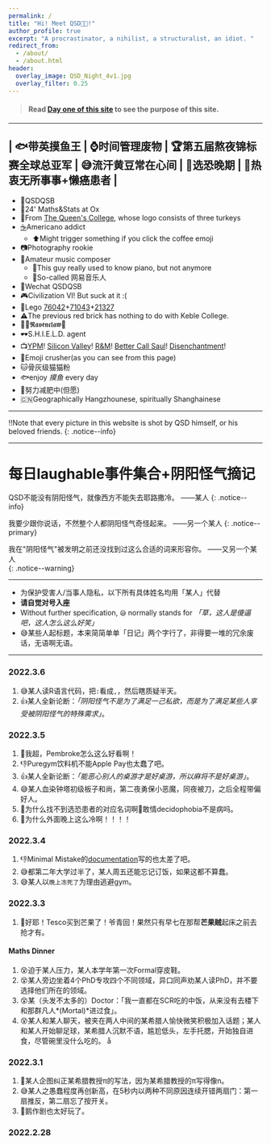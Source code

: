 ```yaml
---
permalink: /
title: "Hi! Meet QSD😵‍💫!"
author_profile: true
excerpt: "A procrastinator, a nihilist, a structuralist, an idiot. "
redirect_from: 
  - /about/
  - /about.html
header:
  overlay_image: QSD_Night_4v1.jpg
  overlay_filter: 0.25
---
```


> #### Read [Day one of this site](https://qsdqsb.github.io/posts/2022/03/day-one/) to see the purpose of this site.

----------

| 🐟带英摸鱼王 | ⌚️时间管理废物 | 🏆第五届熬夜锦标赛全球总亚军 | 😅流汗黄豆常在心间 | 🚦选恐晚期 | 🤤热衷无所事事+懒癌患者 |
------

- 🤖QSDQSB
- 🔬24' Maths&Stats at Ox
- 🦃From [The Queen's College](https://www.queens.ox.ac.uk), whose logo consists of three turkeys
- [☕️](https://qsdqsb.github.io/posts/2022/03/coffee-counter)Americano addict
  - ⬆️Might trigger something if you click the coffee emoji
- 📷Photography rookie
- 🎸Amateur music composer
  - 🎹This guy really used to know piano, but not anymore
  - 🎻So-called 网易音乐人
- 📱Wechat QSDQSB
- 🎮Civilization VI! But suck at it :(
- 🧱Lego [76042](https://www.lego.com/en-gb/product/the-shield-helicarrier-76042)+[71043](https://www.lego.com/en-gb/product/hogwarts-castle-71043)+[21327](https://www.lego.com/en-gb/product/typewriter-21327)
- ⚠️The previous red brick has nothing to do with Keble College.
- 🧙‍♂️𝕽𝖆𝖛𝖊𝖓𝖈𝖑𝖆𝖜🦅
- 🕶S.H.I.E.L.D. agent
- 📺[YPM](https://www.imdb.com/title/tt0086831/)! [Silicon Valley](https://www.imdb.com/title/tt2575988/)! [R&M](https://www.imdb.com/title/tt2861424/)! [Better Call Saul](https://www.imdb.com/title/tt3032476/)! [Disenchantment](https://www.imdb.com/title/tt5363918/)!
- 👾Emoji crusher(as you can see from this page)
- 🐱骨灰级猫猫粉
- 🐟enjoy *摸鱼* every day
- 🏃努力减肥中(但愿)
- 🇨🇳Geographically Hangzhounese, spiritually Shanghainese


----------

‼️Note that every picture in this website is shot by QSD himself, or his beloved friends.
{: .notice--info}

-----

# 每日laughable事件集合+阴阳怪气摘记

QSD不能没有阴阳怪气，就像西方不能失去耶路撒冷。         ——某人
{: .notice--info}

我要少跟你说话，不然整个人都阴阳怪气奇怪起来。          ——另一个某人
{: .notice--primary}

我在"阴阳怪气"被发明之前还没找到过这么合适的词来形容你。  ——又另一个某人  
{: .notice--warning}

----

- 为保护受害人/当事人隐私，以下所有具体姓名均用「某人」代替
- **请自觉对号入座**
- Without further specification, `😅` normally stands for *「草，这人是傻逼吧，这人怎么这么好笑」*
- 😅某些人起标题，本来简简单单「日记」两个字行了，非得要一堆的冗余废话，无语啊无语。

----

### 2022.3.6
1. 😅某人读R语言代码，把`:`看成`,`，然后瞎质疑半天。
2. 👍某人全新论断：*「阴阳怪气不是为了满足一己私欲，而是为了满足某些人享受被阴阳怪气的特殊需求」*。

### 2022.3.5
1. 🍋我超，Pembroke怎么这么好看啊！
2. 👎Puregym饮料机不能Apple Pay也太蠢了吧。
3. 👍某人全新论断：*「能恶心别人的桌游才是好桌游，所以麻将不是好桌游」*。
4. 😅某人血染钟塔初级板子和尚，第二夜勇保小恶魔，同夜被刀，之后全程带偏好人。 
5. 😤为什么找不到选恐患者的对应名词啊😤敢情decidophobia不是病吗。
6. 🥶为什么外面晚上这么冷啊！！！！


### 2022.3.4
1. 👎Minimal Mistake的[documentation](https://mmistakes.github.io/minimal-mistakes/docs/quick-start-guide/)写的也太差了吧。
2. 😅都第二年大学过半了，某人周五还能忘记订饭，如果这都不算蠢。
3. 😅某人以`晚上冻死了`为理由逃避gym。

### 2022.3.3
1. 🤩好耶！Tesco买到芒果了！爷青回！果然只有早七在那帮**芒果贼**起床之前去抢才有。

#### Maths Dinner

1. 😵迫于某人压力，某人本学年第一次Formal穿皮鞋。
2. 😵某人旁边坐着4个PhD专攻四个不同领域，异口同声劝某人读PhD，并不要选择他们所在的领域。
3. 😵某（头发不太多的）Doctor：「我一直都在SCR吃的中饭，从来没有去楼下和那群凡人*(Mortal)*进过食」。
4. 😵某人和某人聊天，被夹在两人中间的某希腊人愉快微笑积极加入话题；某人和某人开始聊足球，某希腊人沉默不语，尴尬低头，左手托腮，开始独自进食，尽管碗里没什么吃的。
å

### 2022.3.1

1. 🥸某人企图纠正某希腊教授π的写法，因为某希腊教授的π写得像n。
2. 😅某人之愚蠢程度再创新高，在5秒内以两种不同原因连续开错两扇门：第一扇推反，第二扇忘了按开关。
3. 🤩鹅作剧也太好玩了。

### 2022.2.28
